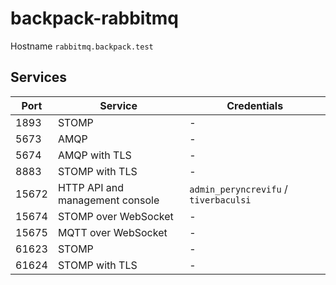 # backpack-rabbitmq

Hostname `rabbitmq.backpack.test`

## Services

| Port | Service | Credentials
| ---- | ------- | -----------
| 1893 | STOMP | -
| 5673 | AMQP | -
| 5674 | AMQP with TLS | -
| 8883 | STOMP with TLS | -
| 15672 | HTTP API and management console | `admin_peryncrevifu` / `tiverbaculsi`
| 15674 | STOMP over WebSocket | -
| 15675 | MQTT over WebSocket | -
| 61623 | STOMP | -
| 61624 | STOMP with TLS | -
